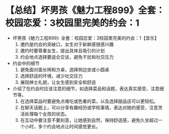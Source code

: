 # 【总结】坏男孩《魅力工程899》全套：校园恋爱：3校园里完美的约会：1

-   坏男孩《魅力工程899》全套：校园恋爱：3校园里完美的约会：1【音乐】
    1.  邀约是约会的突破口，女生对于新鲜感很感兴趣
    2.  邀约时要尊重女生，提出具体且吸引的计划
    3.  约会地点选择要适合交谈，避免干扰和社交压力
-   约会中的细节
    1.  避免面对面长椅和方桌，选择侧边坐或小圆桌
    2.  选择舒适的环境，减少社交压力
    3.  展现绅士礼貌，让女生感到安全和舒适
-   介绍了在约会时应该注意的细节，如选择菜品和话题，表达真实感受，注意细节等。
    1.  在选择菜品时要避免点难吃或色重的菜，以及选择甜品店可以更轻松。
    2.  在聊天话题上，可以分享有趣经历或学校事情，表达对她的感受，注意灵活处理每个女孩的状态。
    3.  在互动中要注意不要刻意，让她感到自然，保持舒适感，避免久坐超过一个小时，多个约会地点让时间感觉更长。